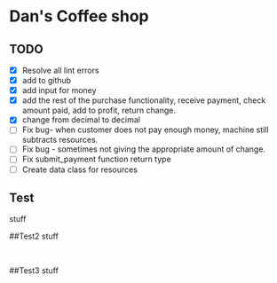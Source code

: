 # Dan's Coffee shop

## TODO

 - [X] Resolve all lint errors
 - [X] add to github
 - [X] add input for money
 - [X] add the rest of the purchase functionality, receive payment, check amount paid, add to profit, return change.
 - [X] change from decimal to decimal
 - [ ] Fix bug- when customer does not pay enough money, machine still subtracts resources. 
 - [ ] Fix bug - sometimes not giving the appropriate amount of change.
 - [ ] Fix submit_payment function return type
 - [ ] Create data class for resources

## Test
stuff


##Test2
stuff

<br>

##Test3
stuff
